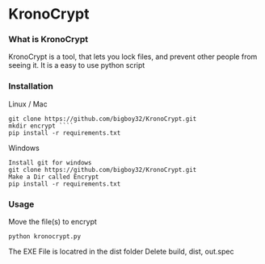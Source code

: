 # KronoCrypt


### What is KronoCrypt
KronoCrypt is a tool, that lets you lock files, and prevent other people from seeing it. It is a easy to use python script

### Installation

Linux / Mac

```
git clone https://github.com/bigboy32/KronoCrypt.git
mkdir encrypt ````
pip install -r requirements.txt 
```

Windows

```
Install git for windows
git clone https://github.com/bigboy32/KronoCrypt.git
Make a Dir called Encrypt
pip install -r requirements.txt
```

### Usage

Move the file(s) to encrypt
```
python kronocrypt.py
```
The EXE File is locatred in the dist folder
Delete build, dist, out.spec

